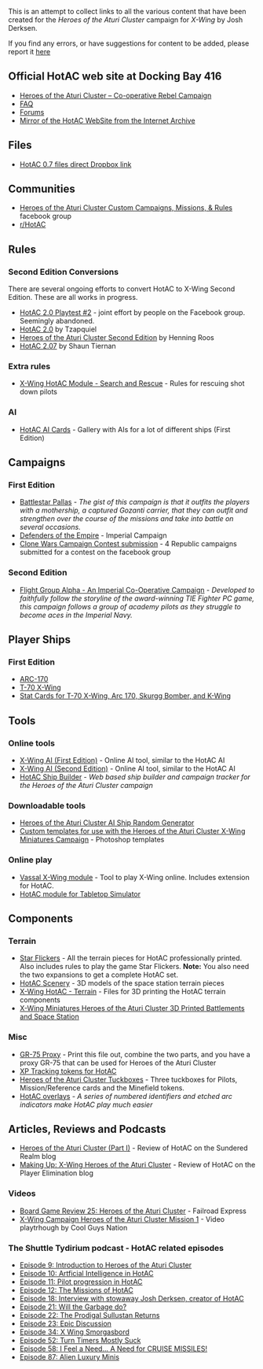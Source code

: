 This is an attempt to collect links to all the various content that have been created for the *Heroes of the Aturi Cluster* campaign for *X-Wing* by Josh Derksen.

If you find any errors, or have suggestions for content to be added, please report it [here](https://github.com/rune-b/hotac-index/issues)

## Official HotAC web site at Docking Bay 416
* [Heroes of the Aturi Cluster – Co-operative Rebel Campaign](http://dockingbay416.com/campaign/) 
* [FAQ](http://dockingbay416.com/campaign/faq/) 
* [Forums](http://dockingbay416.com/forums/forum/heroes-of-the-aturi-cluster/)
* [Mirror of the HotAC WebSite from the Internet Archive](https://web.archive.org/web/20191025143722/https://dockingbay416.com/campaign/)

## Files
* [HotAC 0.7 files direct Dropbox link](https://www.dropbox.com/sh/idahlgp7j63b5rn/AADvW3D4JMnZ_IL2orWza1J1a)

## Communities

* <span class='fb'/>[Heroes of the Aturi Cluster Custom Campaigns, Missions, & Rules](https://www.facebook.com/groups/872507722883025/) facebook group
* [r/HotAC](https://www.reddit.com/r/HotAC/)

## Rules

### Second Edition Conversions
There are several ongoing efforts to convert HotAC to X-Wing Second Edition. These are all works in progress.
* [HotAC 2.0 Playtest #2](https://www.facebook.com/groups/872507722883025/permalink/1398625470271245/) - joint effort by people on the Facebook group. Seemingly abandoned.
* [HotAC 2.0](https://www.reddit.com/r/HotAC/comments/ct1c2b/hotac_20/) by Tzapquiel
* [Heroes of the Aturi Cluster Second Edition](https://github.com/Hinny/HotAC-2nd-edition) by Henning Roos
* [HotAC 2.07](https://drive.google.com/drive/u/0/folders/1FuTxsSqbqqsiPm7Ayo5aX2daVloQ3RhM?fbclid=IwAR22CYL929KHvZCWoAkgB3-Nq9e3U7E2memoY6HqlAA0c2jSLgOWQpSFdDY) by Shaun Tiernan


### Extra rules
* [X-Wing HotAC Module - Search and Rescue](https://www.thingiverse.com/thing:2899013) - Rules for rescuing shot down pilots

### AI

* [HotAC AI Cards](https://imgur.com/gallery/Amdm8) - Gallery with AIs for a lot of different ships (First Edition)

## Campaigns

### First Edition

* [Battlestar Pallas](https://boardgamegeek.com/filepage/132284/battlestar-pallas-heroes-aturi-cluster-campaign) - *The gist of this campaign is that it outfits the players with a mothership, a captured Gozanti carrier, that they can outfit and strengthen over the course of the missions and take into battle on several occasions.*
* [Defenders of the Empire](https://boardgamegeek.com/filepage/135532/defenders-empire) - Imperial Campaign
* [Clone Wars Campaign Contest submission](https://www.dropbox.com/sh/lrdbt7h71kk31mp/AACIdCiTxdb-D2rrcCpeZim0a) - 4 Republic campaigns submitted for a contest on the facebook group

### Second Edition
* [Flight Group Alpha - An Imperial Co-Operative Campaign](https://boardgamegeek.com/filepage/161035/flight-group-alpha-imperial-co-operative-campaign) - *Developed to faithfully follow the storyline of the award-winning TIE Fighter PC game, this campaign follows a group of academy pilots as they struggle to become aces in the Imperial Navy.*

## Player Ships

### First Edition

* [ARC-170](https://boardgamegeek.com/filepage/147747/hotac-arc-170)
* [T-70 X-Wing](https://boardgamegeek.com/filepage/131472/t70-x-wing-heroes-aturi-cluster-player-card)
* [Stat Cards for T-70 X-Wing, Arc 170, Skurgg Bomber, and K-Wing](https://boardgamegeek.com/filepage/166190/heroes-aturi-cluster-stat-cards-t-70-x-wing-arc-17)

## Tools

### Online tools
* [X-Wing AI (First Edition)](http://x-wing-ai.com/index.htm) - Online AI tool, similar to the HotAC AI
* [X-Wing AI (Second Edition)](http://x-wing-ai.com/index2.htm) - Online AI tool, similar to the HotAC AI
* [HotAC Ship Builder](https://hotac-ship-builder.netlify.com/) - *Web based ship builder and campaign tracker for the Heroes of the Aturi Cluster campaign*

### Downloadable tools
* [Heroes of the Aturi Cluster AI Ship Random Generator](https://boardgamegeek.com/filepage/126554/x-wing-heroes-aturi-cluster-ai-ship-random-generat)
* [Custom templates for use with the Heroes of the Aturi Cluster X-Wing Miniatures Campaign](http://xwing.dyersdesign.com/wp/hotac/) - Photoshop templates

### Online play
* [Vassal X-Wing module](http://www.vassalengine.org/wiki/Module:Star_Wars:_X-Wing_Miniatures_Game) - Tool to play X-Wing online. Includes extension for HotAC. 
* [HotAC module for Tabletop Simulator](https://steamcommunity.com/sharedfiles/filedetails/?id=672533004)

## Components

### Terrain
* [Star Flickers](https://www.thegamecrafter.com/games/star-flickers) - All the terrain pieces for HotAC professionally printed. Also includes rules to play the game Star Flickers. **Note:** You also need the two expansions to get a complete HotAC set.
* [HotAC Scenery](https://combatzone-scenery.co.uk/Land/Space/HotAC-Scenery) - 3D models of the space station terrain pieces
* [X-Wing HotAC - Terrain](https://www.thingiverse.com/thing:1757441) - Files for 3D printing the HotAC terrain components
* [X-Wing Miniatures Heroes of the Aturi Cluster 3D Printed Battlements and Space Station](https://www.etsy.com/listing/496509592/x-wing-miniatures-heroes-of-the-aturi)

### Misc
* [GR-75 Proxy](https://boardgamegeek.com/filepage/164000/gr-75-proxy-heroes) - Print this file out, combine the two parts, and you have a proxy GR-75 that can be used for Heroes of the Aturi Cluster
* [XP Tracking tokens for HotAC](https://boardgamegeek.com/filepage/150838/xp-tracking-tokens-hotac)
* [Heroes of the Aturi Cluster Tuckboxes](https://boardgamegeek.com/filepage/126726/heroes-aturi-cluster-tuckboxes-v1) - Three tuckboxes for Pilots, Mission/Reference cards and the Minefield tokens.
* [HotAC overlays](https://www.etsy.com/no-en/listing/483874759/hotac-overlays-10-for-use-with-x-wing) - *A series of numbered identifiers and etched arc indicators make HotAC play much easier*

## Articles, Reviews and Podcasts

* [Heroes of the Aturi Cluster (Part I)](https://www.sunderedrealm.com/index.php/2018/09/12/heroes-of-the-aturi-cluster-part-i/) - Review of HotAC on the Sundered Realm blog
* [Making Up: X-Wing Heroes of the Aturi Cluster](https://playerelimination.com/2018/07/02/making-up-x-wing-heroes-of-the-aturi/) - Review of HotAC on the Player Elimination blog

### Videos
* [Board Game Review 25: Heroes of the Aturi Cluster](https://www.youtube.com/watch?v=PXix94PQXdM) - Failroad Express
* [X-Wing Campaign Heroes of the Aturi Cluster Mission 1](https://www.youtube.com/watch?v=jSwgmLfUPC8) - Video playtrhough by Cool Guys Nation

### The Shuttle Tydirium podcast - HotAC related episodes
* [Episode 9: Introduction to Heroes of the Aturi Cluster](https://shuttletydirium.podbean.com/e/episode-9-introduction-to-heroes-of-the-aturi-cluster/)
* [Episode 10: Artficial Intelligence in HotAC](https://shuttletydirium.podbean.com/e/episode-10-artficial-intelligence-in-hotac/)
* [Episode 11: Pilot progression in HotAC](https://shuttletydirium.podbean.com/e/episode-11-pilot-progression-in-hotac/)
* [Episode 12: The Missions of HotAC](https://shuttletydirium.podbean.com/e/episode-12-the-missions-of-hotac/)
* [Episode 18: Interview with stowaway Josh Derksen, creator of HotAC](https://shuttletydirium.podbean.com/e/episode-18-interview-with-stowaway-josh-derkin-creator-of-hotac/)
* [Episode 21: Will the Garbage do?](https://shuttletydirium.podbean.com/e/episode-21-will-the-garbage-do/)
* [Episode 22: The Prodigal Sullustan Returns](https://shuttletydirium.podbean.com/e/episode-22-the-prodigal-sullustan-returns/)
* [Episode 23: Epic Discussion](https://shuttletydirium.podbean.com/e/episode-23-epic-discussion/)
* [Episode 34: X Wing Smorgasbord](https://shuttletydirium.podbean.com/e/episode-34-x-wing-smorgasbord/)
* [Episode 52: Turn Timers Mostly Suck](https://shuttletydirium.podbean.com/e/episode-52-turn-timers-mostly-suck/)
* [Episode 58: I Feel a Need… A Need for CRUISE MISSILES!](https://shuttletydirium.podbean.com/e/episode-58-i-feel-a-need-a-need-for-cruise-missiles/)
* [Episode 87: Alien Luxury Minis](https://shuttletydirium.podbean.com/e/episode-87-alien-luxury-minis/)
